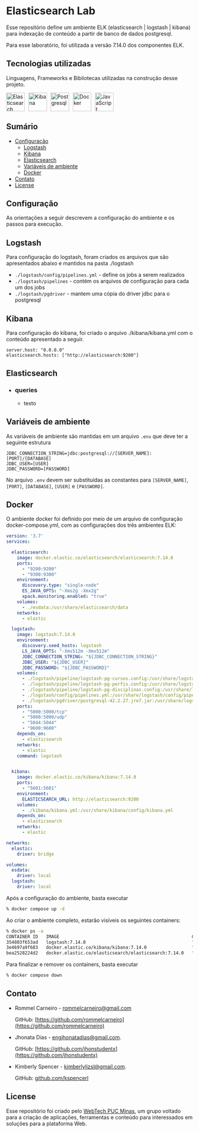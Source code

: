 # Elasticsearch Lab

Esse repositório define um ambiente ELK (elasticsearch | logstash | kibana) para indexação de conteúdo a partir de banco de dados postgresql. 

Para esse laboratório, foi utilizada a versão 7.14.0 dos componentes ELK.

## Tecnologias utilizadas
Linguagens, Frameworks e Bibliotecas utilizadas na construção desse projeto.
<div style="display: flex; gap: 10px;">
  <img title="Elasticsearch" width="50px" src="https://static-00.iconduck.com/assets.00/elasticsearch-icon-1839x2048-s0i8mk51.png">
  <img title="Kibana" width="50px" src="https://cdn.iconscout.com/icon/free/png-256/free-elastic-1-283281.png">
  <img title="Postgresql" width="50px" src="https://camo.githubusercontent.com/521b6af10b5409bdfefae1b331c084f5a9daa28290f347e4861fb17e817028f7/68747470733a2f2f63646e2e6a7364656c6976722e6e65742f67682f64657669636f6e732f64657669636f6e2f69636f6e732f706f737467726573716c2f706f737467726573716c2d706c61696e2e737667">
  <img title="Docker" width="50px" src="https://camo.githubusercontent.com/3a23c2fcae3dbe2c3439808a27604c29ed76147ccb6310260cef073e4ea45751/68747470733a2f2f63646e2d69636f6e732d706e672e666c617469636f6e2e636f6d2f3531322f3931392f3931393835332e706e67">
  <img title="JavaScript" width="50px" src="https://camo.githubusercontent.com/528e232c728b497080cbf31d2a7e797caa81e402ff81643f79b2c2c395a29f17/68747470733a2f2f63646e2e6a7364656c6976722e6e65742f67682f64657669636f6e732f64657669636f6e2f69636f6e732f6a6176617363726970742f6a6176617363726970742d706c61696e2e737667">
</div>

## Sumário

* [Configuração](#configuração)
    * [Logstash](#logstash)
    * [Kibana](#kibana)
    * [Elasticsearch](#elasticsearch)
    * [Variáveis de ambiente](#variáveis-de-ambiente)
    * [Docker](#docker)
* [Contato](#contato)
* [License](#license)

## Configuração

As orientações a seguir descrevem a configuração do ambiente e os passos para execução.

## Logstash

Para configuração do logstash, foram criados os arquivos que são apresentados abaixo e mantidos na pasta ./logstash

* `./logstash/config/pipelines.yml` - define os jobs a serem realizados
* `./logstash/pipelines` - contém os arquivos de configuração para cada um dos jobs
* `./logstash/pgdriver` - mantem uma cópia do driver jdbc para o postgresql

## Kibana

Para configuração do kibana, foi criado o arquivo ./kibana/kibana.yml com o conteúdo apresentado a seguir.

```properties
server.host: "0.0.0.0"
elasticsearch.hosts: ["http://elasticsearch:9200"]
```

## Elasticsearch

- ### queries
  - texto


## Variáveis de ambiente

As variáveis de ambiente são mantidas em um arquivo `.env` que deve ter a seguinte estrutura

```properties
JDBC_CONNECTION_STRING=jdbc:postgresql://[SERVER_NAME]:[PORT]/[DATABASE]
JDBC_USER=[USER]
JDBC_PASSWORD=[PASSWORD]
```

No arquivo `.env` devem ser substituídas as constantes para `[SERVER_NAME]`, `[PORT]`, `[DATABASE]`, `[USER]` e `[PASSWORD]`.

## Docker

O ambiente docker foi definido por meio de um arquivo de configuração docker-compose.yml, com as configurações dos três ambientes ELK:

```yaml
version: '3.7'
services:

  elasticsearch:
    image: docker.elastic.co/elasticsearch/elasticsearch:7.14.0
    ports:
      - "9200:9200"
      - "9300:9300"
    environment:
      discovery.type: "single-node"
      ES_JAVA_OPTS: "-Xms2g -Xmx2g"
      xpack.monitoring.enabled: "true"
    volumes:
      - ./esdata:/usr/share/elasticsearch/data
    networks:
      - elastic

  logstash:
    image: logstash:7.14.0
    environment:
      discovery.seed_hosts: logstash
      LS_JAVA_OPTS: "-Xms512m -Xmx512m"
      JDBC_CONNECTION_STRING: "${JDBC_CONNECTION_STRING}"
      JDBC_USER: "${JDBC_USER}"
      JDBC_PASSWORD: "${JDBC_PASSWORD}"
    volumes:
      - ./logstash/pipeline/logstash-pg-cursos.config:/usr/share/logstash/pipeline/logstash-pg-cursos.config
      - ./logstash/pipeline/logstash-pg-perfis.config:/usr/share/logstash/pipeline/logstash-pg-perfis.config
      - ./logstash/pipeline/logstash-pg-disciplinas.config:/usr/share/logstash/pipeline/logstash-pg-disciplinas.config
      - ./logstash/config/pipelines.yml:/usr/share/logstash/config/pipelines.yml
      - ./logstash/pgdriver/postgresql-42.2.27.jre7.jar:/usr/share/logstash/pgdriver/postgresql-42.2.27.jre7.jar
    ports:
      - "5000:5000/tcp"
      - "5000:5000/udp"
      - "5044:5044"
      - "9600:9600"
    depends_on:
      - elasticsearch
    networks:
      - elastic
    command: logstash


  kibana:
    image: docker.elastic.co/kibana/kibana:7.14.0
    ports:
      - "5601:5601"
    environment:
      ELASTICSEARCH_URL: http://elasticsearch:9200
    volumes:
      - ./kibana/kibana.yml:/usr/share/kibana/config/kibana.yml
    depends_on:
      - elasticsearch
    networks:
      - elastic

networks:
  elastic:
    driver: bridge

volumes:
  esdata:
    driver: local
  logstash:
    driver: local
```



Após a configuração do ambiente, basta executar

```bash
% docker compose up -d
```

Ao criar o ambiente completo, estarão visíveis os seguintes containers:

```bash
% docker ps -a
CONTAINER ID   IMAGE                                                  COMMAND                  CREATED          STATUS                      PORTS                                                                                            NAMES
354803f653ad   logstash:7.14.0                                        "/usr/local/bin/dock…"   10 minutes ago   Up 10 minutes               0.0.0.0:5000->5000/tcp, 0.0.0.0:5044->5044/tcp, 0.0.0.0:9600->9600/tcp, 0.0.0.0:5000->5000/udp   siteelk-logstash-1
3e4697a9f683   docker.elastic.co/kibana/kibana:7.14.0                 "/bin/tini -- /usr/l…"   13 minutes ago   Up 13 minutes               0.0.0.0:5601->5601/tcp                                                                           siteelk-kibana-1
bea2528224d2   docker.elastic.co/elasticsearch/elasticsearch:7.14.0   "/bin/tini -- /usr/l…"   13 minutes ago   Up 13 minutes               0.0.0.0:9200->9200/tcp, 0.0.0.0:9300->9300/tcp                                                   siteelk-elasticsearch-1
```

Para finalizar e remover os containers, basta executar

```bash
% docker compose down
```

## Contato
- Rommel Carneiro - [rommelcarneiro@gmail.com](mailto:rommelcarneiro@gmail.com)

   GitHub: [https://github.com/rommelcarneiro](https://github.com/rommelcarneiro)


- Jhonata Dias - [engjhonatadias@gmail.com](mailto:engjhonatadias@gmail.com).

   GitHub: [https://github.com/jhonstudentx](https://github.com/jhonstudentx)


- Kimberly Spencer - [kimberlylizsl@gmail.com](mailto:kimberlylizsl@gmail.com).

    GitHub: [github.com/kspencerl](https://github.com/kspencerl)


## License

Esse repositório foi criado pelo [WebTech PUC Minas](https://github.com/webtech-pucminas), um grupo voltado para a criação de aplicações, ferramentas e conteúdo para interessados em  soluções para a plataforma Web.
